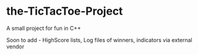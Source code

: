 # the-TicTacToe-Project

A small project for fun in C++

Soon to add - HighScore lists, Log files of winners, indicators via external vendor
